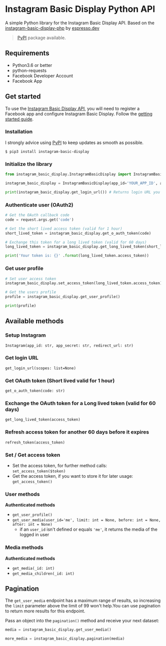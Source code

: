 # Instagram Basic Display Python API

A simple Python library for the Instagram Basic Display API. Based on the [instagram-basic-display-php](https://github.com/espresso-dev/instagram-basic-display-php) by [espresso.dev](https://github.com/espresso-dev)

> [PyPI](#installation) package available.

## Requirements

- Python3.6 or better
- python-requests
- Facebook Developer Account
- Facebook App

## Get started

To use the [Instagram Basic Display API](https://developers.facebook.com/docs/instagram-basic-display-api), you will need to register a Facebook app and configure Instagram Basic Display. Follow the [getting started guide](https://developers.facebook.com/docs/instagram-basic-display-api/getting-started).

### Installation

I strongly advice using [PyPI](https://pypi.org/) to keep updates as smooth as possible.

```
$ pip3 install instagram-basic-display
```

### Initialize the library

```python
from instagram_basic_display.InstagramBasicDisplay import InstagramBasicDisplay

instagram_basic_display = InstagramBasicDisplay(app_id='YOUR_APP_ID', app_secret='YOUR_APP_SECRET', redirect_uri='YOUR_APP_REDIRECT_URI')

print(instagram_basic_display.get_login_url()) # Returns login URL you need to follow

```

### Authenticate user (OAuth2)

```python
# Get the OAuth callback code
code = request.args.get('code')

# Get the short lived access token (valid for 1 hour)
short_lived_token = instagram_basic_display.get_o_auth_token(code)

# Exchange this token for a long lived token (valid for 60 days)
long_lived_token = instagram_basic_display.get_long_lived_token(short_lived_token.get('access_token'))

print('Your token is: {}' .format(long_lived_token.access_token))
```

### Get user profile

```python
# Set user access token
instagram_basic_display.set_access_token(long_lived_token.access_token)

# Get the users profile
profile = instagram_basic_display.get_user_profile()

print(profile)
```

## Available methods

### Setup Instagram

`Instagram(app_id: str, app_secret: str, redirect_url: str)`


### Get login URL

`get_login_url(scopes: list=None)`


### Get OAuth token (Short lived valid for 1 hour)

`get_o_auth_token(code: str)`

### Exchange the OAuth token for a Long lived token (valid for 60 days)

`get_long_lived_token(access_token)`

### Refresh access token for another 60 days before it expires

`refresh_token(access_token)`

### Set / Get access token

- Set the access token, for further method calls: `set_access_token($token)`
- Get the access token, if you want to store it for later usage: `get_access_token()`

### User methods

**Authenticated methods**

- `get_user_profile()`
- `get_user_media(user_id='me', limit: int = None, before: int = None, after: int = None)`
    - if an `user_id` isn't defined or equals `'me'`, it returns the media of the logged in user

### Media methods

**Authenticated methods**

- `get_media(_id: int)`
- `get_media_children(_id: int)`


## Pagination

The `get_user_media` endpoint has a maximum range of results, so increasing the `limit` parameter above the limit of 99 won't help.You can use pagination to return more results for this endpoint.

Pass an object into the `pagination()` method and receive your next dataset:

```python
media = instagram_basic_display.get_user_media()

more_media = instagram_basic_display.pagination(media)
```